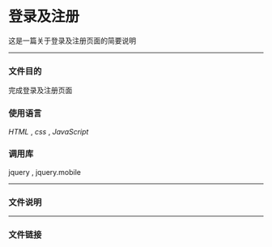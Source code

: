 # 登录及注册  

这是一篇关于登录及注册页面的简要说明

-----
### 文件目的
完成登录及注册页面
### 使用语言
*HTML* , *css* , *JavaScript*
### 调用库
jquery , jquery.mobile


-----
### 文件说明


-----
### 文件链接


